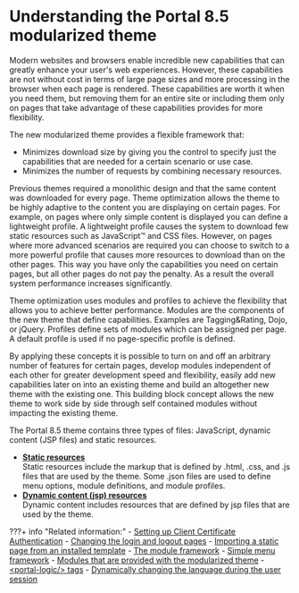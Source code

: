 # Understanding the Portal 8.5 modularized theme

Modern websites and browsers enable incredible new capabilities that can greatly enhance your user's web experiences. However, these capabilities are not without cost in terms of large page sizes and more processing in the browser when each page is rendered. These capabilities are worth it when you need them, but removing them for an entire site or including them only on pages that take advantage of these capabilities provides for more flexibility.

The new modularized theme provides a flexible framework that:

-   Minimizes download size by giving you the control to specify just the capabilities that are needed for a certain scenario or use case.
-   Minimizes the number of requests by combining necessary resources.

Previous themes required a monolithic design and that the same content was downloaded for every page. Theme optimization allows the theme to be highly adaptive to the content you are displaying on certain pages. For example, on pages where only simple content is displayed you can define a lightweight profile. A lightweight profile causes the system to download few static resources such as JavaScript™ and CSS files. However, on pages where more advanced scenarios are required you can choose to switch to a more powerful profile that causes more resources to download than on the other pages. This way you have only the capabilities you need on certain pages, but all other pages do not pay the penalty. As a result the overall system performance increases significantly.

Theme optimization uses modules and profiles to achieve the flexibility that allows you to achieve better performance. Modules are the components of the new theme that define capabilities. Examples are Tagging&Rating, Dojo, or jQuery. Profiles define sets of modules which can be assigned per page. A default profile is used if no page-specific profile is defined.

By applying these concepts it is possible to turn on and off an arbitrary number of features for certain pages, develop modules independent of each other for greater development speed and flexibility, easily add new capabilities later on into an existing theme and build an altogether new theme with the existing one. This building block concept allows the new theme to work side by side through self contained modules without impacting the existing theme.

The Portal 8.5 theme contains three types of files: JavaScript, dynamic content \(JSP files\) and static resources.


-   **[Static resources](themeopt_defaultparts_static.md)**  
Static resources include the markup that is defined by .html, .css, and .js files that are used by the theme. Some .json files are used to define menu options, module definitions, and module profiles.
-   **[Dynamic content \(jsp\) resources](themeopt_defaultparts_jsp.md)**  
Dynamic content includes resources that are defined by jsp files that are used by the theme.


???+ info "Related information:"
    - [Setting up Client Certificate Authentication](../../../deployment/manage/security/information/confidentiality/configuring_ssl/certauth.md)
    - [Changing the login and logout pages](../../../deployment/manage/security/people/authentication/external_sec_mgmt/sec_chg_login.md)
    - [Importing a static page from an installed template](../../create_sites/building_website/static_content/including_static_content_pages/export_import_static_page/spa_xml_impt_tmplt.md)
    - [The module framework](../the_module_framework/index.md)
    - [Simple menu framework](../customizing_theme/menus/simple_menu_framework/index.md)
    - [Modules that are provided with the modularized theme](../the_module_framework/oob_modules/index.md)
    - [<portal-logic/\> tags](../customizing_theme/portal_jsp_tag/dgn_ptllogic.md)
    - [Dynamically changing the language during the user session](../../../deployment/manage/portal_admin_tools/language_support/adchglang_dynamic.md)

